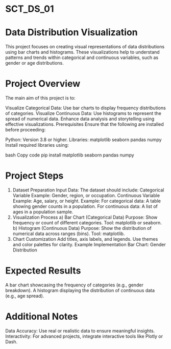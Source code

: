 # SCT_DS_01

# Data Distribution Visualization
This project focuses on creating visual representations of data distributions using bar charts and histograms. These visualizations help to understand patterns and trends within categorical and continuous variables, such as gender or age distributions.

# Project Overview
The main aim of this project is to:

Visualize Categorical Data: Use bar charts to display frequency distributions of categories.
Visualize Continuous Data: Use histograms to represent the spread of numerical data.
Enhance data analysis and storytelling using effective visualizations.
Prerequisites
Ensure that the following are installed before proceeding:

Python: Version 3.8 or higher.
Libraries:
matplotlib
seaborn
pandas
numpy
Install required libraries using:

bash
Copy code
pip install matplotlib seaborn pandas numpy

# Project Steps
1. Dataset Preparation
Input Data: The dataset should include:
Categorical Variable Example: Gender, region, or occupation.
Continuous Variable Example: Age, salary, or height.
Example:
For categorical data: A table showing gender counts in a population.
For continuous data: A list of ages in a population sample.
2. Visualization Process
a) Bar Chart (Categorical Data)
Purpose: Show frequency or count of different categories.
Tool: matplotlib or seaborn.
b) Histogram (Continuous Data)
Purpose: Show the distribution of numerical data across ranges (bins).
Tool: matplotlib.
3. Chart Customization
Add titles, axis labels, and legends.
Use themes and color palettes for clarity.
Example Implementation
Bar Chart: Gender Distribution



# Expected Results
A bar chart showcasing the frequency of categories (e.g., gender breakdown).
A histogram displaying the distribution of continuous data (e.g., age spread).

# Additional Notes
Data Accuracy: Use real or realistic data to ensure meaningful insights.
Interactivity: For advanced projects, integrate interactive tools like Plotly or Dash.
